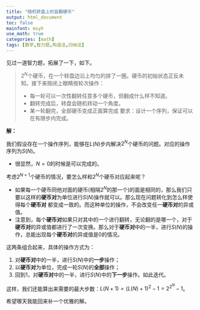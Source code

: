 ```yaml
---
title: "随机转盘上的盲翻硬币"
output: html_document
toc: false
mainfont: msyh
use_math: true
categories: [math]
tags: [数学,智力题,构造法,归纳法]
---
```

<meta http-equiv='Content-Type' content='text/html; charset=utf-8' />
见过一道智力题，拓展了一下，如下。

> $2^N$个硬币，在一个转盘边沿上均匀的排了一圈。硬币的初始状态正反未知。接下来按闭上眼睛按轮次操作：
> * 每一轮可以一次性翻转任意多个硬币，但翻成什么样不知道。
> * 翻转完成后，转盘会随机转动一个角度。
> * 某一轮翻完，全部硬币变成正面算完成
> 要求：设计一个序列，保证可以在有限步内完成。

**解：**

我们假设存在一个操作序列，能够在$L(N)$步内解决$2^N$个硬币的问题。对应的操作序列为$S(N)$。

* 很显然，$N=0$的时候是可以完成的。

考虑$2^{N+1}$个硬币的情况，要怎么样和$2^N$个硬币对应起来呢？

* 如果每一个硬币同他对面的硬币(相隔$2^N$的那一个)的面是相同的，那么我们只要以这样的**硬币对**为单位进行$S(N)$操作就可以。那么现在问题转化到怎么样使得每个**硬币对** 都变成一致的。而这种单位的操作，不会改变任一**硬币对**的异或值。
* 注意到，每个**硬币对**如果只对其中的一个进行翻转，无论翻的是哪一个，对于**硬币对**的异或值都进行了一次变换。那么对于**硬币对**中的一半，进行$S(N)$的操作，总能出现每个**硬币对**的异或值是$0$的情况。

这两条组合起来，具体的操作方式为：
1. 对**硬币对**中的一半，进行$S(N)$中的**一步**操作；
2. 以**硬币对**为单位，完成一轮$S(N)$的**全部**操作；
3. 回到1，对**硬币对**中的一半，进行$S(N)$中的**下一步**操作。如此迭代。

这样，我们还能算出来需要的最大步数：$L(N+1) = (L(N)+1)^2-1 = 2^{2^N}-1$。


希望哪天我能回来补一个优雅的解。
